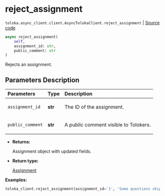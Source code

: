 # reject_assignment
`toloka.async_client.client.AsyncTolokaClient.reject_assignment` | [Source code](https://github.com/Toloka/toloka-kit/blob/v1.1.3/src/async_client/client.py#L0)

```python
async reject_assignment(
    self,
    assignment_id: str,
    public_comment: str
)
```

Rejects an assignment.

## Parameters Description

| Parameters | Type | Description |
| :----------| :----| :-----------|
`assignment_id`|**str**|<p>The ID of the assignment.</p>
`public_comment`|**str**|<p>A public comment visible to Tolokers.</p>

* **Returns:**

  Assignment object with updated fields.

* **Return type:**

  [Assignment](toloka.client.assignment.Assignment.md)

**Examples:**


```python
toloka_client.reject_assignment(assignment_id='1', 'Some questions skipped')
```
